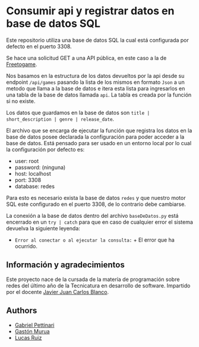 
# Consumir api y registrar datos en base de datos SQL

Este repositorio utiliza una base de datos SQL la cual está configurada por defecto en el puerto 3308.

Se hace una solicitud GET a una API pública, en este caso a la de [Freetogame](https://www.freetogame.com/api-doc).

Nos basamos en la estructura de los datos devueltos por la api desde su endpoint `/api/games` pasando la lista de los mismos en formato `Json` a un metodo que llama a la base de datos e itera esta lista para ingresarlos en una tabla de la base de datos llamada `api`. La tabla es creada por la función si no existe.

Los datos que guardamos en la base de datos son `title | short_description | genre | release_date`.

El archivo que se encarga de ejecutar la función que registra los datos en la base de datos posee declarada la configuración para poder acceder a la base de datos. Está pensado para ser usado en un entorno local por lo cual la configuración por defecto es:

- user: root
- password: (ninguna)
- host: localhost
- port: 3308
- database: redes

Para esto es necesario exista la base de datos `redes` y que nuestro motor SQL este configurado en el puerto 3308, de lo contrario debe cambiarse.

La conexión a la base de datos dentro del archivo `baseDeDatos.py` está encerrado en un `try | catch` para que en caso de cualquier error el sistema devuelva la siguiente leyenda:

- `Error al conectar o al ejecutar la consulta:` + El error que ha ocurrido.






## Información y agradecimientos

Este proyecto nace de la cursada de la matería de programación sobre redes del último año de la Tecnicatura en desarrollo de software. Impartido por el docente [Javier Juan Carlos Blanco](https://github.com/jjcblanco).


## Authors

- [Gabriel Pettinari](https://github.com/GabrielPetty)
- [Gastón Murua](https://github.com/JGastonMurua)
- [Lucas Ruiz](https://github.com/LERV1993)

